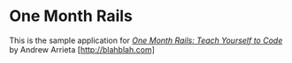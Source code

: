 # One Month Rails

This is the sample application for
[*One Month Rails: Teach Yourself to Code*](http://onemonthrails.com)
by Andrew Arrieta [http://blahblah.com]